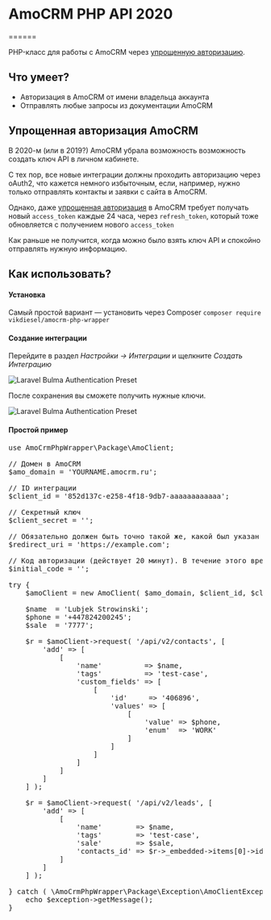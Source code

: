 # AmoCRM PHP API 2020
======

PHP-класс для работы с AmoCRM через [упрощенную авторизацию](#упрощенная-авторизация-amocrm).

## Что умеет?

- Авторизация в AmoCRM от имени владельца аккаунта
- Отправлять любые запросы из документации AmoCRM 

## Упрощенная авторизация AmoCRM

В 2020-м (или в 2019?) AmoCRM убрала возможность возможность создать ключ API в личном кабинете.

С тех пор, все новые интеграции должны проходить авторизацию через oAuth2, что кажется немного избыточным, если, например, нужно только отправлять контакты и заявки с сайта в AmoCRM.

Однако, даже [упрощенная авторизация](https://www.amocrm.ru/developers/content/oauth/easy-auth) в AmoCRM требует получать новый `access_token` каждые 24 часа, через `refresh_token`, который тоже обновляется с получением нового `access_token`

Как раньше не получится, когда можно было взять ключ API и спокойно отправлять нужную информацию. 

## Как использовать?

#### Установка

Самый простой вариант — установить через Composer `composer require vikdiesel/amocrm-php-wrapper`

#### Создание интеграции

Перейдите в раздел *Настройки -> Интеграции* и щелкните *Создать Интеграцию*

![Laravel Bulma Authentication Preset](https://marketto.ru/images/amocrm-1.png)

После сохранения вы сможете получить нужные ключи.

![Laravel Bulma Authentication Preset](https://marketto.ru/images/amocrm-2.png)

#### Простой пример

<pre>
use AmoCrmPhpWrapper\Package\AmoClient;

// Домен в AmoCRM
$amo_domain = 'YOURNAME.amocrm.ru';

// ID интеграции
$client_id = '852d137c-e258-4f18-9db7-aaaaaaaaaaaa';

// Секретный ключ
$client_secret = '';

// Обязательно должен быть точно такой же, какой был указан при создании интеграции в интерфейсе AmoCRM
$redirect_uri = 'https://example.com';

// Код авторизации (действует 20 минут). В течение этого времени необходимо сделать первый запрос. Если прошло больше времени, то закройте и откройте карточку интеграции заново в интерфейсе amoCRM
$initial_code = '';

try {
	$amoClient = new AmoClient( $amo_domain, $client_id, $client_secret, $redirect_uri, $initial_code );

	$name  = 'Lubjek Strowinski';
	$phone = '+447824200245';
	$sale  = '7777';

	$r = $amoClient->request( '/api/v2/contacts', [
		'add' => [
			[
				'name'          => $name,
				'tags'          => 'test-case',
				'custom_fields' => [
					[
						'id'     => '406896',
						'values' => [
							[
								'value' => $phone,
								'enum'  => 'WORK'
							]
						]
					]
				]
			]
		]
	] );

	$r = $amoClient->request( '/api/v2/leads', [
		'add' => [
			[
				'name'        => $name,
				'tags'        => 'test-case',
				'sale'        => $sale,
				'contacts_id' => $r->_embedded->items[0]->id
			]
		]
	] );

} catch ( \AmoCrmPhpWrapper\Package\Exception\AmoClientException $exception ) {
	echo $exception->getMessage();
}
</pre>
